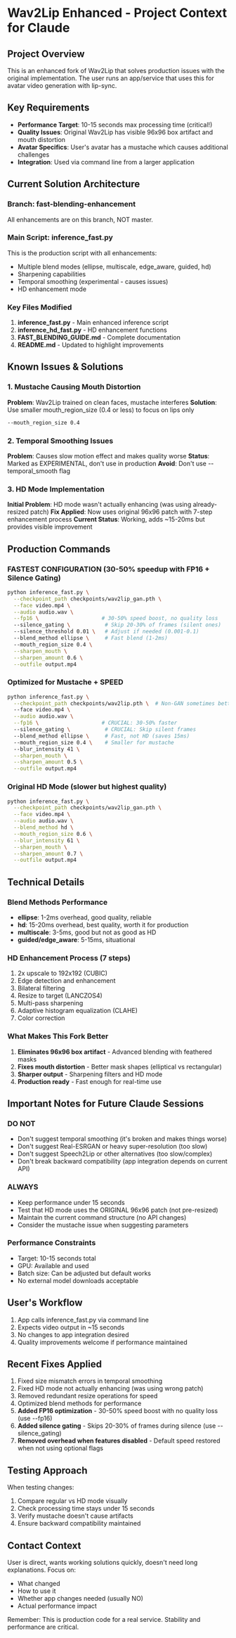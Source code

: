 # Wav2Lip Enhanced - Project Context for Claude

## Project Overview
This is an enhanced fork of Wav2Lip that solves production issues with the original implementation. The user runs an app/service that uses this for avatar video generation with lip-sync.

## Key Requirements
- **Performance Target**: 10-15 seconds max processing time (critical!)
- **Quality Issues**: Original Wav2Lip has visible 96x96 box artifact and mouth distortion
- **Avatar Specifics**: User's avatar has a mustache which causes additional challenges
- **Integration**: Used via command line from a larger application

## Current Solution Architecture

### Branch: fast-blending-enhancement
All enhancements are on this branch, NOT master.

### Main Script: inference_fast.py
This is the production script with all enhancements:
- Multiple blend modes (ellipse, multiscale, edge_aware, guided, hd)
- Sharpening capabilities
- Temporal smoothing (experimental - causes issues)
- HD enhancement mode

### Key Files Modified
1. **inference_fast.py** - Main enhanced inference script
2. **inference_hd_fast.py** - HD enhancement functions
3. **FAST_BLENDING_GUIDE.md** - Complete documentation
4. **README.md** - Updated to highlight improvements

## Known Issues & Solutions

### 1. Mustache Causing Mouth Distortion
**Problem**: Wav2Lip trained on clean faces, mustache interferes
**Solution**: Use smaller mouth_region_size (0.4 or less) to focus on lips only
```bash
--mouth_region_size 0.4
```

### 2. Temporal Smoothing Issues
**Problem**: Causes slow motion effect and makes quality worse
**Status**: Marked as EXPERIMENTAL, don't use in production
**Avoid**: Don't use --temporal_smooth flag

### 3. HD Mode Implementation
**Initial Problem**: HD mode wasn't actually enhancing (was using already-resized patch)
**Fix Applied**: Now uses original 96x96 patch with 7-step enhancement process
**Current Status**: Working, adds ~15-20ms but provides visible improvement

## Production Commands

### FASTEST CONFIGURATION (30-50% speedup with FP16 + Silence Gating)
```bash
python inference_fast.py \
  --checkpoint_path checkpoints/wav2lip_gan.pth \
  --face video.mp4 \
  --audio audio.wav \
  --fp16 \                    # 30-50% speed boost, no quality loss
  --silence_gating \           # Skip 20-30% of frames (silent ones)
  --silence_threshold 0.01 \   # Adjust if needed (0.001-0.1)
  --blend_method ellipse \     # Fast blend (1-2ms)
  --mouth_region_size 0.4 \
  --sharpen_mouth \
  --sharpen_amount 0.6 \
  --outfile output.mp4
```

### Optimized for Mustache + SPEED
```bash
python inference_fast.py \
  --checkpoint_path checkpoints/wav2lip.pth \  # Non-GAN sometimes better
  --face video.mp4 \
  --audio audio.wav \
  --fp16 \                    # CRUCIAL: 30-50% faster
  --silence_gating \           # CRUCIAL: Skip silent frames
  --blend_method ellipse \     # Fast, not HD (saves 15ms)
  --mouth_region_size 0.4 \    # Smaller for mustache
  --blur_intensity 41 \
  --sharpen_mouth \
  --sharpen_amount 0.5 \
  --outfile output.mp4
```

### Original HD Mode (slower but highest quality)
```bash
python inference_fast.py \
  --checkpoint_path checkpoints/wav2lip_gan.pth \
  --face video.mp4 \
  --audio audio.wav \
  --blend_method hd \
  --mouth_region_size 0.6 \
  --blur_intensity 61 \
  --sharpen_mouth \
  --sharpen_amount 0.7 \
  --outfile output.mp4
```

## Technical Details

### Blend Methods Performance
- **ellipse**: 1-2ms overhead, good quality, reliable
- **hd**: 15-20ms overhead, best quality, worth it for production
- **multiscale**: 3-5ms, good but not as good as HD
- **guided/edge_aware**: 5-15ms, situational

### HD Enhancement Process (7 steps)
1. 2x upscale to 192x192 (CUBIC)
2. Edge detection and enhancement
3. Bilateral filtering
4. Resize to target (LANCZOS4)
5. Multi-pass sharpening
6. Adaptive histogram equalization (CLAHE)
7. Color correction

### What Makes This Fork Better
1. **Eliminates 96x96 box artifact** - Advanced blending with feathered masks
2. **Fixes mouth distortion** - Better mask shapes (elliptical vs rectangular)
3. **Sharper output** - Sharpening filters and HD mode
4. **Production ready** - Fast enough for real-time use

## Important Notes for Future Claude Sessions

### DO NOT
- Don't suggest temporal smoothing (it's broken and makes things worse)
- Don't suggest Real-ESRGAN or heavy super-resolution (too slow)
- Don't suggest Speech2Lip or other alternatives (too slow/complex)
- Don't break backward compatibility (app integration depends on current API)

### ALWAYS
- Keep performance under 15 seconds
- Test that HD mode uses the ORIGINAL 96x96 patch (not pre-resized)
- Maintain the current command structure (no API changes)
- Consider the mustache issue when suggesting parameters

### Performance Constraints
- Target: 10-15 seconds total
- GPU: Available and used
- Batch size: Can be adjusted but default works
- No external model downloads acceptable

## User's Workflow
1. App calls inference_fast.py via command line
2. Expects video output in ~15 seconds
3. No changes to app integration desired
4. Quality improvements welcome if performance maintained

## Recent Fixes Applied
1. Fixed size mismatch errors in temporal smoothing
2. Fixed HD mode not actually enhancing (was using wrong patch)
3. Removed redundant resize operations for speed
4. Optimized blend methods for performance
5. **Added FP16 optimization** - 30-50% speed boost with no quality loss (use --fp16)
6. **Added silence gating** - Skips 20-30% of frames during silence (use --silence_gating)
7. **Removed overhead when features disabled** - Default speed restored when not using optional flags

## Testing Approach
When testing changes:
1. Compare regular vs HD mode visually
2. Check processing time stays under 15 seconds
3. Verify mustache doesn't cause artifacts
4. Ensure backward compatibility maintained

## Contact Context
User is direct, wants working solutions quickly, doesn't need long explanations. Focus on:
- What changed
- How to use it
- Whether app changes needed (usually NO)
- Actual performance impact

Remember: This is production code for a real service. Stability and performance are critical.